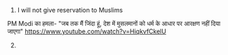 
1. I will not give reservation to Muslims 

PM Modi का हमला- "जब तक मैं जिंदा हूं, देश में मुसलमानों को धर्म के आधार पर आरक्षण नहीं दिया जाएगा"
https://www.youtube.com/watch?v=HiqkvfCkelU


2.  

